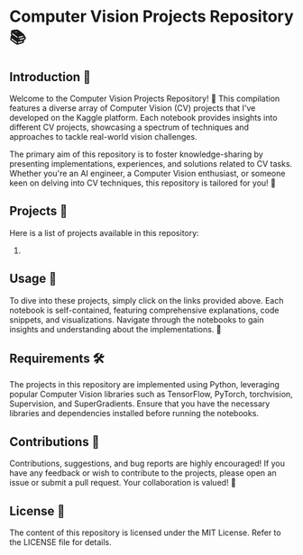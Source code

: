 # Computer Vision Projects Repository 📚




## Introduction 🎉

Welcome to the Computer Vision Projects Repository! 🚀 This compilation features a diverse array of Computer Vision (CV) projects that I've developed on the Kaggle platform. Each notebook provides insights into different CV projects, showcasing a spectrum of techniques and approaches to tackle real-world vision challenges.

The primary aim of this repository is to foster knowledge-sharing by presenting implementations, experiences, and solutions related to CV tasks. Whether you're an AI engineer, a Computer Vision enthusiast, or someone keen on delving into CV techniques, this repository is tailored for you! 🌟
## Projects 📑

Here is a list of projects available in this repository:

1. 


## Usage 🚀

To dive into these projects, simply click on the links provided above. Each notebook is self-contained, featuring comprehensive explanations, code snippets, and visualizations. Navigate through the notebooks to gain insights and understanding about the implementations. 📝

## Requirements 🛠️

The projects in this repository are implemented using Python, leveraging popular Computer Vision libraries such as TensorFlow, PyTorch, torchvision, Supervision, and SuperGradients. Ensure that you have the necessary libraries and dependencies installed before running the notebooks.

## Contributions 🤝

Contributions, suggestions, and bug reports are highly encouraged! If you have any feedback or wish to contribute to the projects, please open an issue or submit a pull request. Your collaboration is valued! 🙌

## License 📜

The content of this repository is licensed under the MIT License. Refer to the LICENSE file for details.
